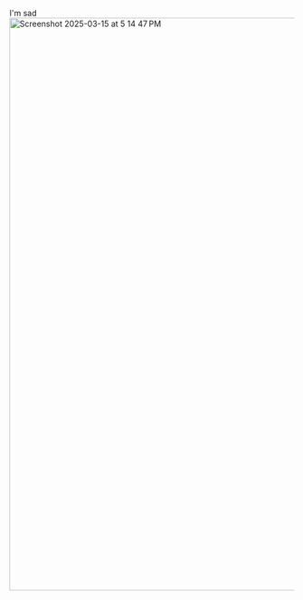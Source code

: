 I'm sad 
<img width="1014" alt="Screenshot 2025-03-15 at 5 14 47 PM" src="https://github.com/user-attachments/assets/5669d3c9-db61-47b2-bad7-c4e8717e48ca" />

